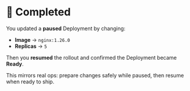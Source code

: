 # 🎉 Completed

You updated a **paused** Deployment by changing:
- **Image** → `nginx:1.26.0`
- **Replicas** → `5`

Then you **resumed** the rollout and confirmed the Deployment became **Ready**.

This mirrors real ops: prepare changes safely while paused, then resume when ready to ship.
